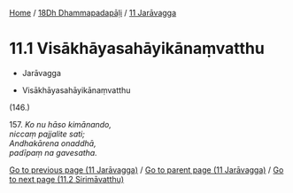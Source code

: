 
[Home](/) / [18Dh Dhammapadapāḷi](...md) / [11 Jarāvagga](../18Dh/11.md)

# 11.1 Visākhāyasahāyikānaṃvatthu

* Jarāvagga

* Visākhāyasahāyikānaṃvatthu

(146.)

157\. _Ko nu hāso kimānando,_  
_niccaṃ pajjalite sati;_  
_Andhakārena onaddhā,_  
_padīpaṃ na gavesatha._  


[Go to previous page (11 Jarāvagga)](../18Dh/11.md) / [Go to parent page (11 Jarāvagga)](../18Dh/11.md) / [Go to next page (11.2 Sirimāvatthu)](11.2.md)


